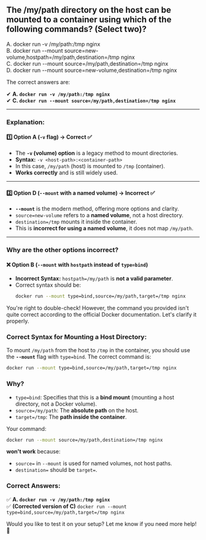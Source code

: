 ## The /my/path directory on the host can be mounted to a container using which of the following commands? (Select two)?
A. docker run -v /my/path:/tmp nginx  
B. docker run --mount source=new-volume,hostpath=/my/path,destination=/tmp nginx  
C. docker run --mount source=/my/path,destination=/tmp nginx  
D. docker run --mount source=new-volume,destination=/tmp nginx  

The correct answers are:  

✔ **A. `docker run -v /my/path:/tmp nginx`**  
✔ **C. `docker run --mount source=/my/path,destination=/tmp nginx`**

---

### **Explanation:**  

#### **1️⃣ Option A (`-v` flag) → Correct ✅**  
- The **`-v` (volume) option** is a legacy method to mount directories.  
- **Syntax:** `-v <host-path>:<container-path>`  
- In this case, `/my/path` (host) is mounted to `/tmp` (container).  
- **Works correctly** and is still widely used.

---

#### **2️⃣ Option D (`--mount` with a named volume) → Incorrect ✅**  
- **`--mount`** is the modern method, offering more options and clarity.  
- `source=new-volume` refers to a **named volume**, not a host directory.  
- `destination=/tmp` mounts it inside the container.  
- This is **incorrect for using a named volume**, it does not map `/my/path`.  

---

### **Why are the other options incorrect?**  

#### **❌ Option B (`--mount` with `hostpath` instead of `type=bind`)**  
- **Incorrect Syntax:** `hostpath=/my/path` is **not a valid parameter**.  
- Correct syntax should be:  
  ```bash
  docker run --mount type=bind,source=/my/path,target=/tmp nginx
  ```  

You're right to double-check! However, the command you provided isn't quite correct according to the official Docker documentation. Let's clarify it properly.

### Correct Syntax for Mounting a Host Directory:
To mount `/my/path` from the host to `/tmp` in the container, you should use the **`--mount`** flag with `type=bind`. The correct command is:

```sh
docker run --mount type=bind,source=/my/path,target=/tmp nginx
```

### Why?  
- `type=bind`: Specifies that this is a **bind mount** (mounting a host directory, not a Docker volume).
- `source=/my/path`: The **absolute path** on the host.
- `target=/tmp`: The **path inside the container**.

Your command:
```sh
docker run --mount source=/my/path,destination=/tmp nginx
```
**won't work** because:
- `source=` in `--mount` is used for named volumes, not host paths.
- `destination=` should be `target=`.

### Correct Answers:
✅ **A. `docker run -v /my/path:/tmp nginx`**  
✅ **(Corrected version of C)** `docker run --mount type=bind,source=/my/path,target=/tmp nginx`  

Would you like to test it on your setup? Let me know if you need more help! 🚀


